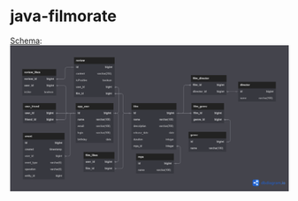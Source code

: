 # java-filmorate

[Schema](https://dbdiagram.io/d/6325baed0911f91ba5d18e8e):
![Schema](/schema.png)
